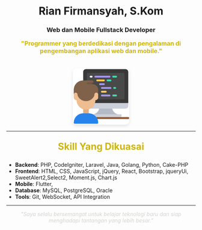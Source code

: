 <div style="text-align: center;">

# Rian Firmansyah, S.Kom

### Web dan Mobile Fullstack Developer

<p style="font-size: 16px; font-weight: bold; color: #ceb607  ;">
"Programmer yang berdedikasi dengan pengalaman di pengembangan aplikasi web dan mobile."
</p>

<img src="programmer.png" alt="Skill yang dikuasai" width="150" style="border-radius: 10px; box-shadow: 0px 4px 8px rgba(0, 0, 0, 0.1); margin-top: 20px;"/>

---

<p style="font-size:25px; font-weight:bold; color:#ceb607;">
Skill Yang Dikuasai
</p>

</div>

- **Backend**: PHP, CodeIgniter, Laravel, Java, Golang, Python, Cake-PHP
- **Frontend**: HTML, CSS, JavaScript, jQuery, React, Bootstrap, jqueryUi, SweetAlert2,Select2, Moment.js, Chart.js
- **Mobile**: Flutter,
- **Database**: MySQL, PostgreSQL, Oracle
- **Tools**: Git, WebSocket, API Integration

---

<div style="text-align: center; font-style: italic; color: #d5d4d2;">
"Saya selalu bersemangat untuk belajar teknologi baru dan siap menghadapi tantangan yang lebih besar."
</div>
